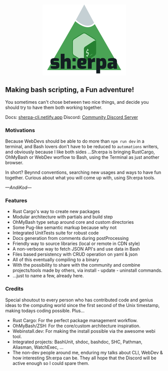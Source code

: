 <p align="center">
    <img src="sherpa.png" alt="Sh:erpa Logo"/>
</p>

## Making bash scripting, a Fun adventure!

You sometimes can't chose between two nice things, and decide you should try to have them both working together.

Docs: [sherpa-cli.netlify.app](https://sherpa-cli.netlify.app) 
Discord: [Community Discord Server](https://discord.gg/66bQJ6cuXG)

### Motivations

Because WebDevs should be able to do more than `npm run dev` in a terminal, and Bash lovers don't have to be reduced to `automations` writers, and obviously because I like both sides ...Sh:erpa is bringing RustCargo, OhMyBash or WebDev worflow to Bash, using the Terminal as just another browser.

In short? Beynnd conventions, searching new usages and ways to have fun together. Curious about what you will come up with, using Sh:erpa tools.

_—AndiKod—_

### Features

- Rust Cargo's way to create new packages
- Modular architecture with partials and build step
- OhMyBash type setup around core and custom directories
- Some Pug-like semantic markup because why not
- Integrated UnitTests suite for robust code
- Docs generation from comments during postProcessing
- Friendly way to source libraries (local or remote in CDN style)
- A non-verbose way to fetch JSON API's and use data in Bash
- Files based persistency with CRUD operation on yaml & json
- All of this eventually compiling to a binary
- With the possibility to share with the community and combine projects/tools made by others, via install - update - uninstall commands.
- ...just to name a few, already here.

### Credits

Special shoutout to every person who has contributed code and genius ideas to the computing world since the first second of the Unix timestamp, making todays coding possible. Plus...

- Rust Cargo: For the perfect package management workflow.
- OhMyBash/ZSH: For the core/custom architecture inspiration.
- Webinstall.dev: For making the install possible via the awesome webi tool.
- Integrated projects: BashUnit, shdoc, bashdoc, SHC, Pathman, Aliasman, WatchExec, ...
- The non-dev people around me, enduring my talks about CLI, WebDev & how interesting Sh:erpa can be. They all hope that the Discord will be active enough so I could spare them.  


